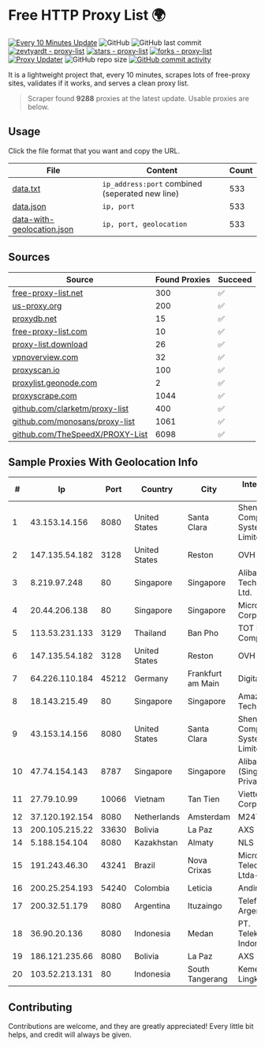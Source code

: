 
# Free HTTP Proxy List 🌍

[![Every 10 Minutes Update](https://github.com/mertguvencli/http-proxy-list/actions/workflows/main.yml/badge.svg?branch=main)](https://github.com/mertguvencli/http-proxy-list/actions/workflows/main.yml)
![GitHub](https://img.shields.io/github/license/mertguvencli/http-proxy-list)
![GitHub last commit](https://img.shields.io/github/last-commit/mertguvencli/http-proxy-list)
[![zevtyardt - proxy-list](https://img.shields.io/static/v1?label=zevtyardt&message=proxy-list&color=blue&logo=github)](https://github.com/zevtyardt/proxy-list "Go to GitHub repo")
[![stars - proxy-list](https://img.shields.io/github/stars/zevtyardt/proxy-list?style=social)](https://github.com/zevtyardt/proxy-list)
[![forks - proxy-list](https://img.shields.io/github/forks/zevtyardt/proxy-list?style=social)](https://github.com/zevtyardt/proxy-list)
[![Proxy Updater](https://github.com/zevtyardt/proxy-list/workflows/Proxy%20Updater/badge.svg)](https://github.com/zevtyardt/proxy-list/actions?query=workflow:"Proxy+Updater")
![GitHub repo size](https://img.shields.io/github/repo-size/zevtyardt/proxy-list)
[![GitHub commit activity](https://img.shields.io/github/commit-activity/m/zevtyardt/proxy-list?logo=commits)](https://github.com/zevtyardt/proxy-list/commits/main)

It is a lightweight project that, every 10 minutes, scrapes lots of free-proxy sites, validates if it works, and serves a clean proxy list.

> Scraper found **9288** proxies at the latest update. Usable proxies are below.

## Usage

Click the file format that you want and copy the URL.

|File|Content|Count|
|----|-------|-----|
|[data.txt](https://raw.githubusercontent.com/mertguvencli/http-proxy-list/main/proxy-list/data.txt)|`ip_address:port` combined (seperated new line)|533|
|[data.json](https://raw.githubusercontent.com/mertguvencli/http-proxy-list/main/proxy-list/data.json)|`ip, port`|533|
|[data-with-geolocation.json](https://raw.githubusercontent.com/mertguvencli/http-proxy-list/main/proxy-list/data-with-geolocation.json)|`ip, port, geolocation`|533|

## Sources

|Source|Found Proxies|Succeed|
|------|-------------|-------|
|[free-proxy-list.net](https://free-proxy-list.net)|300|✅|
|[us-proxy.org](https://www.us-proxy.org)|200|✅|
|[proxydb.net](http://proxydb.net)|15|✅|
|[free-proxy-list.com](https://free-proxy-list.com/?page=&port=&type%5B%5D=http&type%5B%5D=https&up_time=0&search=Search)|10|✅|
|[proxy-list.download](https://www.proxy-list.download/HTTP)|26|✅|
|[vpnoverview.com](https://vpnoverview.com/privacy/anonymous-browsing/free-proxy-servers)|32|✅|
|[proxyscan.io](https://www.proxyscan.io)|100|✅|
|[proxylist.geonode.com](https://proxylist.geonode.com/api/proxy-list?limit=300&page=1&sort_by=lastChecked&sort_type=desc&protocols=http,https)|2|✅|
|[proxyscrape.com](https://api.proxyscrape.com/v2/?request=displayproxies&protocol=http&timeout=10000&country=all&ssl=all&anonymity=all)|1044|✅|
|[github.com/clarketm/proxy-list](https://raw.githubusercontent.com/clarketm/proxy-list/master/proxy-list-raw.txt)|400|✅|
|[github.com/monosans/proxy-list](https://raw.githubusercontent.com/monosans/proxy-list/main/proxies/http.txt)|1061|✅|
|[github.com/TheSpeedX/PROXY-List](https://raw.githubusercontent.com/TheSpeedX/PROXY-List/master/http.txt)|6098|✅|


## Sample Proxies With Geolocation Info

|#|Ip|Port|Country|City|Internet Service Provider|
|-|--|----|-------|----|-------------------------|
|1|43.153.14.156|8080|United States|Santa Clara|Shenzhen Tencent Computer Systems Company Limited|
|2|147.135.54.182|3128|United States|Reston|OVH SAS|
|3|8.219.97.248|80|Singapore|Singapore|Alibaba (US) Technology Co., Ltd.|
|4|20.44.206.138|80|Singapore|Singapore|Microsoft Corporation|
|5|113.53.231.133|3129|Thailand|Ban Pho|TOT Public Company Limited|
|6|147.135.54.182|3128|United States|Reston|OVH SAS|
|7|64.226.110.184|45212|Germany|Frankfurt am Main|DigitalOcean, LLC|
|8|18.143.215.49|80|Singapore|Singapore|Amazon Technologies Inc.|
|9|43.153.14.156|8080|United States|Santa Clara|Shenzhen Tencent Computer Systems Company Limited|
|10|47.74.154.143|8787|Singapore|Singapore|Alibaba Cloud (Singapore) Private Limited|
|11|27.79.10.99|10066|Vietnam|Tan Tien|Viettel Corporation|
|12|37.120.192.154|8080|Netherlands|Amsterdam|M247 Europe SRL|
|13|200.105.215.22|33630|Bolivia|La Paz|AXS Bolivia S. A.|
|14|5.188.154.104|8080|Kazakhstan|Almaty|NLS|
|15|191.243.46.30|43241|Brazil|Nova Crixas|Microturbo Telecomunicacoes Ltda-me|
|16|200.25.254.193|54240|Colombia|Leticia|Andinet ON Line|
|17|200.32.51.179|8080|Argentina|Ituzaingo|Telefonica de Argentina|
|18|36.90.20.136|8080|Indonesia|Medan|PT. Telekomunikasi Indonesia|
|19|186.121.235.66|8080|Bolivia|La Paz|AXS Bolivia S. A.|
|20|103.52.213.131|80|Indonesia|South Tangerang|Kementerian Lingkungan Hidup|



## Contributing

Contributions are welcome, and they are greatly appreciated! Every
little bit helps, and credit will always be given.


